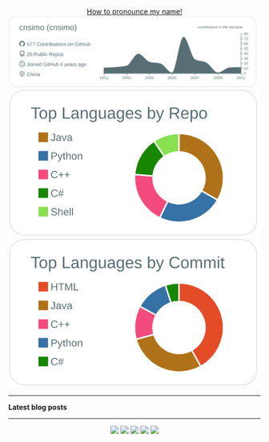 <p  align="center">
  <a href="https://raw.githubusercontent.com/cnsimo/cnsimo/master/resources/mpho.mp3">How to pronounce my name!</a></br>
  <!-- <img src="https://visitor-badge.glitch.me/badge?page_id=cnsimo.cnsimo" alt="visitor count"/></br> -->
  <!-- <img src="https://github-readme-stats.vercel.app/api/?username=cnsimo&show_icons=true&title_color=fffffff&icon_color=000000&text_color=000000" alt="github stats"/></br> -->
  <img src="https://raw.githubusercontent.com/cnsimo/cnsimo/master/profile-summary-card-output/default/0-profile-details.svg" alt="github stats"></br>
  <img src="https://raw.githubusercontent.com/cnsimo/cnsimo/master/profile-summary-card-output/default/1-repos-per-language.svg">
  <img src="https://raw.githubusercontent.com/cnsimo/cnsimo/master/profile-summary-card-output/default/2-most-commit-language.svg"></br></p>

---

**Latest blog posts**
<!-- BLOG-POST-LIST:START -->
<!-- BLOG-POST-LIST:END -->

---

<p  align="center">
<a href= "https://lxmwb.cnblogs.com/"><img src="https://img.icons8.com/material-outlined/26/000000/ball-point-pen.png"/></a>
<a href= "https://www.linkedin.com/in/cnsimo/"><img src="https://img.icons8.com/material-outlined/30/000000/linkedin.png"/></a>
<a href= "https://www.youtube.com/c/cnsimo"><img src="https://img.icons8.com/material-outlined/30/000000/youtube.png"/></a>
<a href= "https://dev.to/cnsimo"><img src="https://img.icons8.com/windows/32/000000/dev.png"/></a>
<a href= "https://twitter.com/cnsimo"><img src="https://img.icons8.com/material-outlined/30/000000/twitter.png"/></a>
</p>
